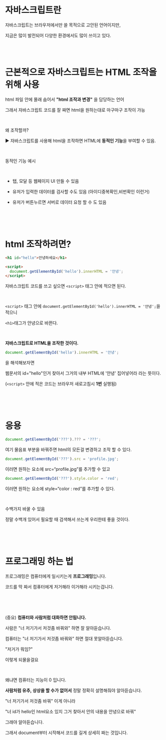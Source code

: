 # 자바스크립트란

자바스크립트는 브라우저에서만 쓸 목적으로 고안된 언어이지만,

지금은 많이 발전되어 다양한 환경에서도 많이 쓰이고 있다.

<br>
<br>

# 근본적으로 자바스크립트는 HTML 조작을 위해 사용

html 파일 안에 몰래 숨어서 **"html 조작과 변경"** 을 담당하는 언어

그래서 자바스크립트 코드를 잘 짜면 html을 원하는대로 마구마구 조작이 가능

<br>

왜 조작할까?

▶︎ 자바스크립트를 사용해 html을 조작하면 HTML에 **동적인 기능**을 부여할 수 있음.

<br>

동적인 기능 예시

<br>

- 탭, 모달 등 웹페이지 UI 만들 수 있음

- 유저가 입력한 데이터를 검사할 수도 있음 (아이디중복확인,비번확인 이런거)

- 유저가 버튼누르면 서버로 데이터 요청 할 수 도 있음

<br>
<br>
<br>

# html 조작하려면?

```html
<h1 id="hello">안녕하세요</h1>

<script>
  document.getElementById('hello').innerHTML = '안녕';
</script>
```

자바스크립트 코드를 쓰고 싶으면 `<script>` 태그 안에 적으면 된다.

<br>

`<script>` 태그 안에 `document.getElementById('hello').innerHTML = '안녕';`을 적으니

`<h1>`태그가 안녕으로 바뀐다.

<br>

**자바스크립트로 HTML을 조작한 것이다.**

```js
document.getElementById('hello').innerHTML = '안녕';
```

을 해석해보자면

웹문서의 id="hello"인거 찾아서 그거의 내부 HTML에 '안녕' 집어넣어라 라는 뜻이다.

(`<script>` 안에 적은 코드는 브라우저 새로고침시 **1번** 실행됨)

<br>
<br>
<br>

# 응용

```js
document.getElementById('???').??? = '???';
```

여기 물음표 부분을 바꿔주면 html의 모든걸 변경하고 조작 할 수 있다.

```js
document.getElementById('???').src = 'profile.jpg';
```

이러면 원하는 요소에 src=“profile.jpg”를 추가할 수 있고

```js
document.getElementById('???').style.color = 'red';
```

이러면 원하는 요소에 style=“color : red”를 추가할 수 있다.

<br>

수백가지 바꿀 수 있음

정말 수백개 있어서 필요할 때 검색해서 쓰는게 우리한테 좋을 것이다.

<br>
<br>
<br>

# 프로그래밍 하는 법

프로그래밍은 컴퓨터에게 일시키는게 **프로그래밍**입니다.

코드를 막 짜서 컴퓨터에게 저거해라 이거해라 시키는겁니다.

<br>
<br>
<br>

(중요) **컴퓨터와 사람처럼 대화하면 안됩니다.**

사람은 "너 저기가서 저것좀 바꿔와" 하면 잘 알아듣습니다.

컴퓨터는 "너 저기가서 저것좀 바꿔와" 하면 절대 못알아듣습니다.

"저거가 뭐임?"

이렇게 되물을걸요

<br>

왜냐면 컴퓨터는 지능이 0 입니다.

**사람처럼 유추, 상상을 할 수가 없어서** 정말 정확히 설명해줘야 알아듣습니다.

"너 저기가서 저것좀 바꿔" 이게 아니라

"너 id가 hello인 html요소 있지 그거 찾아서 안의 내용을 안녕으로 바꿔"

그래야 알아듣습니다.

그래서 document부터 시작해서 코드를 길게 상세히 짜는 것입니다.
